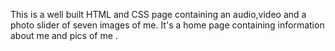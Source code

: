 This is a well built HTML and CSS page containing an audio,video and a photo slider of seven images of me.
It's a home page containing information  about me and pics of me .
